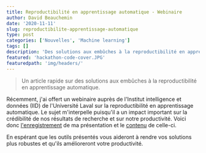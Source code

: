 ```yaml
---
title: Reproductibilité en apprentissage automatique - Webinaire
author: David Beauchemin
date: '2020-11-11'
slug: reproductibilite-apprentissage-automatique
type: post
categories: ['Nouvelles', 'Machine learning']
tags: []
description: 'Des solutions aux embûches à la reproductibilité en apprentissage automatique'
featured: 'hackathon-code-cover.JPG'
featuredpath: 'img/headers/'
---
```


> Un article rapide sur des solutions aux embûches à la reproductibilité en apprentissage automatique.

Récemment, j'ai offert un webinaire auprès de l'Institut intelligence et données (IID) de l'Université Laval sur la reproductibilité en apprentissage automatique. Le sujet m'interpelle puisqu'il a un impact important sur la crédibilité de nos résultats de recherche et sur notre productivité. Voici donc [l'enregistrement](https://www.youtube.com/watch?v=Fw_lRiTrmnk&feature=youtu.be) de ma présentation et le [contenu](https://davebulaval.github.io/reproductibilite-en-apprentissage-automatique/) de celle-ci.

En espérant que les outils présentés vous aideront à rendre vos solutions plus robustes et qu'ils amélioreront votre productivité.
